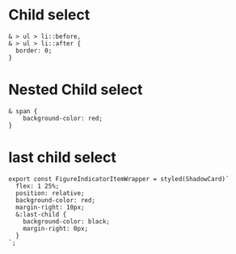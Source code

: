 # Child select

```
& > ul > li::before,
& > ul > li::after {
  border: 0;
}
```

# Nested Child select

```
& span {
    background-color: red;
}
```

# last child select

```
export const FigureIndicatorItemWrapper = styled(ShadowCard)`
  flex: 1 25%;
  position: relative;
  background-color: red;
  margin-right: 10px;
  &:last-child {
    background-color: black;
    margin-right: 0px;
  }
`;
```

